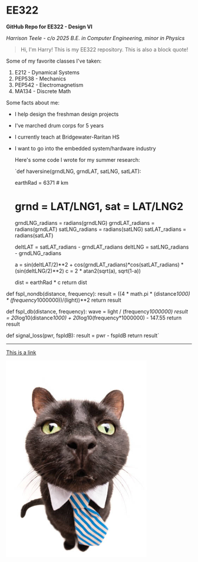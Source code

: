 # EE322

**GitHub Repo for EE322 - Design VI**

*Harrison Teele - c/o 2025*
*B.E. in Computer Engineering, minor in Physics*

>Hi, I'm Harry! This is my EE322 repository. This is also a block quote!
>

Some of my favorite classes I've taken:
1. E212 - Dynamical Systems
2. PEP538 - Mechanics
3. PEP542 - Electromagnetism
4. MA134 - Discrete Math

Some facts about me:
- I help design the freshman design projects
- I've marched drum corps for 5 years
- I currently teach at Bridgewater-Raritan HS
- I want to go into the embedded system/hardware industry

  Here's some code I wrote for my summer research:

  `def haversine(grndLNG, grndLAT, satLNG, satLAT):
    
    earthRad = 6371 # km
    
    # grnd = LAT/LNG1, sat = LAT/LNG2
    grndLNG_radians = radians(grndLNG) 
    grndLAT_radians = radians(grndLAT)
    satLNG_radians = radians(satLNG)
    satLAT_radians = radians(satLAT)
    
    deltLAT = satLAT_radians - grndLAT_radians
    deltLNG = satLNG_radians - grndLNG_radians
    
    a = sin(deltLAT/2)**2 + cos(grndLAT_radians)*cos(satLAT_radians) * (sin(deltLNG/2)**2)
    c = 2 * atan2(sqrt(a), sqrt(1-a))
    
    dist = earthRad * c
    return dist

def fspl_nondb(distance, frequency):
    result = ((4 * math.pi * (distance*1000) * (frequency*1000000))/(light))**2
    return result

def fspl_db(distance, frequency):
    wave = light / (frequency*1000000)
    result = 20*log10(distance*1000) + 20*log10(frequency*1000000) - 147.55
    return result

def signal_loss(pwr, fspldB):
    result = pwr - fspldB
    return result`

  ---

  [This is a link](https://www.youtube.com/watch?v=rdYE3Wm6jX8)

  ![Meow](cat.png)
